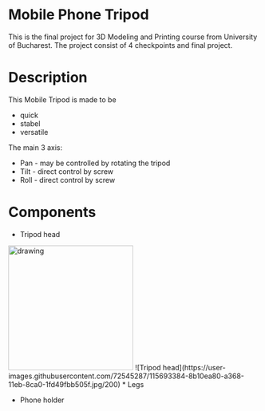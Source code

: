 
# Mobile Phone Tripod
This is the final project for 3D Modeling and Printing course from University of Bucharest.
The project consist of 4 checkpoints and final project. 

# Description
This Mobile Tripod is made to be
* quick
* stabel
* versatile

The main 3 axis:
* Pan  - may be controlled by rotating the tripod
* Tilt - direct control by screw
* Roll - direct control by screw

# Components

* Tripod head
<img src="https://user-images.githubusercontent.com/72545287/115693384-8b10ea80-a368-11eb-8ca0-1fd49fbb505f.jpg" alt="drawing" width="250" style="width=200px;"/>
![Tripod head](https://user-images.githubusercontent.com/72545287/115693384-8b10ea80-a368-11eb-8ca0-1fd49fbb505f.jpg/200)
* Legs

* Phone holder
